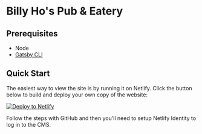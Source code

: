 
# Billy Ho's Pub & Eatery


## Prerequisites

- Node
- [Gatsby CLI](https://www.gatsbyjs.org/docs/)

## Quick Start

The easiest way to view the site is by running it on Netlify. Click the button below to build and deploy your own copy of the website:

<a href="https://app.netlify.com/start/deploy?repository=https://github.com/ChristianRoper/billy-hos&amp;stack=cms"><img src="https://www.netlify.com/img/deploy/button.svg" alt="Deploy to Netlify"></a>

Follow the steps with GitHub and then you'll need to setup Netlify Identity to log in to the CMS.

##
